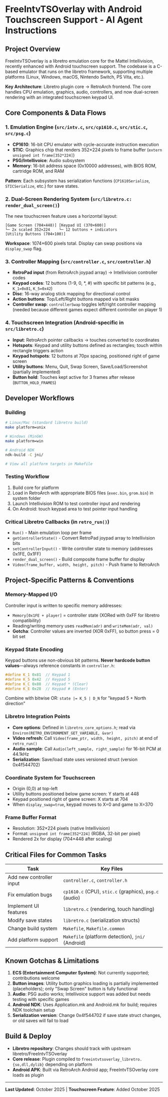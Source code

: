 # FreeIntvTSOverlay with Android Touchscreen Support - AI Agent Instructions

## Project Overview

FreeIntvTSOverlay is a libretro emulation core for the Mattel Intellivision, recently enhanced with Android touchscreen support. The codebase is a C-based emulator that runs on the libretro framework, supporting multiple platforms (Linux, Windows, macOS, Nintendo Switch, PS Vita, etc.).

**Key Architecture**: Libretro plugin core → RetroArch frontend. The core handles CPU emulation, graphics, audio, controllers, and now dual-screen rendering with an integrated touchscreen keypad UI.

## Core Components & Data Flows

### 1. **Emulation Engine** (`src/intv.c`, `src/cp1610.c`, `src/stic.c`, `src/psg.c`)
- **CP1610**: 16-bit CPU emulator with cycle-accurate instruction execution
- **STIC**: Graphics chip that renders 352×224 pixels to frame buffer (`extern unsigned int frame[352*224]`)
- **PSG/Intellivoice**: Audio subsystem
- **Memory**: 16-bit address space (0x10000 addresses), with BIOS ROM, cartridge ROM, and RAM

**Pattern**: Each subsystem has serialization functions (`CP1610Serialize`, `STICSerialize`, etc.) for save states.

### 2. **Dual-Screen Rendering System** (`src/libretro.c: render_dual_screen()`)
The new touchscreen feature uses a horizontal layout:
```
[Game Screen (704×448)] [Keypad UI (370×600)]
└─ 2x scaled 352×224    └─ 12 buttons + indicators
[Utility Buttons (704×100)]
```
**Workspace**: 1074×600 pixels total. Display can swap positions via `display_swap` flag.

### 3. **Controller Mapping** (`src/controller.c`, `src/controller.h`)
- **RetroPad input** (from RetroArch joypad array) → Intellivision controller codes
- **Keypad codes**: 12 buttons (1-9, 0, *, #) with specific bit patterns (e.g., `K_1=0x81`, `K_5=0x42`)
- **Disc**: 16-way analog stick mapping for directional control
- **Action buttons**: Top/Left/Right buttons mapped via bit masks
- **Controller swap**: `controllerSwap` toggles left/right controller mapping (needed because different games expect different controller on player 1)

### 4. **Touchscreen Integration** (Android-specific in `src/libretro.c`)
- **Input**: RetroArch pointer callbacks → touches converted to coordinates
- **Hotspots**: Keypad and utility buttons defined as rectangles; touch within rectangle triggers action
- **Keypad hotspots**: 12 buttons at 70px spacing, positioned right of game screen
- **Utility buttons**: Menu, Quit, Swap Screen, Save/Load/Screenshot (partially implemented)
- **Button hold**: Touches kept active for 3 frames after release (`BUTTON_HOLD_FRAMES`)

## Developer Workflows

### Building
```bash
# Linux/Mac (standard libretro build)
make platform=unix

# Windows (MinGW)
make platform=win

# Android NDK
ndk-build -C jni/

# View all platform targets in Makefile
```

### Testing Workflow
1. Build core for platform
2. Load in RetroArch with appropriate BIOS files (`exec.bin`, `grom.bin`) in system folder
3. Launch Intellivision ROM to test controller input and rendering
4. On Android: touch keypad area to test pointer input handling

### Critical Libretro Callbacks (in `retro_run()`)
- `Run()` - Main emulation loop per frame
- `getControllerState()` - Convert RetroPad joypad array to Intellivision bits
- `setControllerInput()` - Write controller state to memory (addresses 0x1FE, 0x1FF)
- `render_dual_screen()` - Build composite frame buffer for display
- `Video(frame_buffer, width, height, pitch)` - Push frame to RetroArch

## Project-Specific Patterns & Conventions

### Memory-Mapped I/O
Controller input is written to specific memory addresses:
- `Memory[0x1FE + player]` = controller state (XORed with 0xFF for libretro compatibility)
- Reading/writing memory uses `readMem(adr)` and `writeMem(adr, val)`
- **Gotcha**: Controller values are inverted (XOR 0xFF), so button press = 0 bit set

### Keypad State Encoding
Keypad buttons use non-obvious bit patterns. **Never hardcode button values**—always reference constants in `controller.h`:
```c
#define K_1 0x81  // Keypad 1
#define K_5 0x42  // Keypad 5
#define K_C 0x88  // Keypad * (Clear)
#define K_E 0x28  // Keypad # (Enter)
```
Combine with bitwise OR: `state |= K_5 | D_N` for "keypad 5 + North direction"

### Libretro Integration Points
- **Core options**: Defined in `libretro_core_options.h`; read via `Environ(RETRO_ENVIRONMENT_GET_VARIABLE, &var)`
- **Video refresh**: Call `Video(frame_ptr, width, height, pitch)` at end of `retro_run()`
- **Audio sample**: Call `Audio(left_sample, right_sample)` for 16-bit PCM at 44.1kHz
- **Serialization**: Save/load state uses versioned struct (version 0x4f544702)

### Coordinate System for Touchscreen
- Origin (0,0) at top-left
- Utility buttons positioned below game screen: Y starts at 448
- Keypad positioned right of game screen: X starts at 704
- When `display_swap=true`, keypad moves to X=0 and game to X=370

### Frame Buffer Format
- Resolution: 352×224 pixels (native Intellivision)
- Format: `unsigned int frame[352*224]` (RGBA, 32-bit per pixel)
- Rendered 2x for display (704×448 after scaling)

## Critical Files for Common Tasks

| Task | Key Files |
|------|-----------|
| Add new controller input | `controller.c`, `controller.h` |
| Fix emulation bugs | `cp1610.c` (CPU), `stic.c` (graphics), `psg.c` (audio) |
| Implement UI features | `libretro.c` (rendering, touch handling) |
| Modify save states | `libretro.c` (serialization structs) |
| Change build system | `Makefile`, `Makefile.common` |
| Add platform support | `Makefile` (platform detection), `jni/` (Android) |

## Known Gotchas & Limitations

1. **ECS (Entertainment Computer System)**: Not currently supported; contributions welcome
2. **Button images**: Utility button graphics loading is partially implemented (placeholders); only "Swap Screen" button is fully functional
3. **Audio**: PSG audio works; Intellivoice support was added but needs testing with specific games
4. **Android NDK**: Uses Application.mk and Android.mk for build; requires NDK toolchain setup
5. **Serialization version**: Change 0x4f544702 if save state struct changes, or old saves will fail to load

## Build & Deploy

- **Libretro repository**: Changes should track with upstream libretro/FreeIntvTSOverlay
- **Core release**: Plugin compiled to `freeintvtsoverlay_libretro.{so,dll,dylib}` depending on platform
- **Android APK**: Built via RetroArch Android app; FreeIntvTSOverlay core loads as plugin

---

**Last Updated**: October 2025 | **Touchscreen Feature**: Added October 2025
